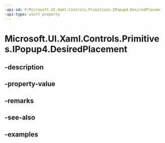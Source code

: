 ```yaml
---
-api-id: P:Microsoft.UI.Xaml.Controls.Primitives.IPopup4.DesiredPlacement
-api-type: winrt property
---
```


# Microsoft.UI.Xaml.Controls.Primitives.IPopup4.DesiredPlacement

<!--
public Microsoft.UI.Xaml.Controls.Primitives.PopupPlacementMode DesiredPlacement { get; set; }
-->


## -description

## -property-value

## -remarks

## -see-also

## -examples


